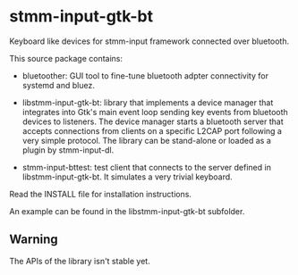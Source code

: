 stmm-input-gtk-bt
=================

Keyboard like devices for stmm-input framework connected over bluetooth.

This source package contains:

- bluetoother:
    GUI tool to fine-tune bluetooth adpter connectivity for systemd and bluez.

- libstmm-input-gtk-bt:
    library that implements a device manager that integrates into Gtk's
    main event loop sending key events from bluetooth devices to listeners.
    The device manager starts a bluetooth server that accepts connections
    from clients on a specific L2CAP port following a very simple protocol.
    The library can be stand-alone or loaded as a plugin by stmm-input-dl.

- stmm-input-bttest:
    test client that connects to the server defined in libstmm-input-gtk-bt.
    It simulates a very trivial keyboard.


Read the INSTALL file for installation instructions.

An example can be found in the libstmm-input-gtk-bt subfolder.


Warning
-------
The APIs of the library isn't stable yet.
